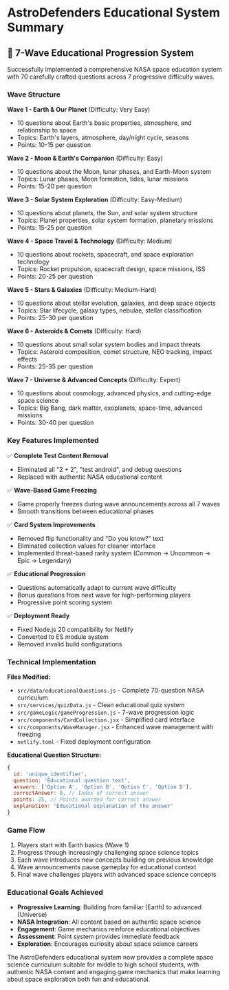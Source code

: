# AstroDefenders Educational System Summary

## 🚀 7-Wave Educational Progression System

Successfully implemented a comprehensive NASA space education system with 70 carefully crafted questions across 7 progressive difficulty waves.

### Wave Structure

**Wave 1 - Earth & Our Planet** (Difficulty: Very Easy)
- 10 questions about Earth's basic properties, atmosphere, and relationship to space
- Topics: Earth's layers, atmosphere, day/night cycle, seasons
- Points: 10-15 per question

**Wave 2 - Moon & Earth's Companion** (Difficulty: Easy) 
- 10 questions about the Moon, lunar phases, and Earth-Moon system
- Topics: Lunar phases, Moon formation, tides, lunar missions
- Points: 15-20 per question

**Wave 3 - Solar System Exploration** (Difficulty: Easy-Medium)
- 10 questions about planets, the Sun, and solar system structure
- Topics: Planet properties, solar system formation, planetary missions
- Points: 15-25 per question

**Wave 4 - Space Travel & Technology** (Difficulty: Medium)
- 10 questions about rockets, spacecraft, and space exploration technology
- Topics: Rocket propulsion, spacecraft design, space missions, ISS
- Points: 20-25 per question

**Wave 5 - Stars & Galaxies** (Difficulty: Medium-Hard)
- 10 questions about stellar evolution, galaxies, and deep space objects
- Topics: Star lifecycle, galaxy types, nebulae, stellar classification
- Points: 25-30 per question

**Wave 6 - Asteroids & Comets** (Difficulty: Hard)
- 10 questions about small solar system bodies and impact threats
- Topics: Asteroid composition, comet structure, NEO tracking, impact effects
- Points: 25-35 per question

**Wave 7 - Universe & Advanced Concepts** (Difficulty: Expert)
- 10 questions about cosmology, advanced physics, and cutting-edge space science
- Topics: Big Bang, dark matter, exoplanets, space-time, advanced missions
- Points: 30-40 per question

### Key Features Implemented

✅ **Complete Test Content Removal**
- Eliminated all "2 + 2", "test android", and debug questions
- Replaced with authentic NASA educational content

✅ **Wave-Based Game Freezing**
- Game properly freezes during wave announcements across all 7 waves
- Smooth transitions between educational phases

✅ **Card System Improvements**
- Removed flip functionality and "Do you know?" text
- Eliminated collection values for cleaner interface
- Implemented threat-based rarity system (Common → Uncommon → Epic → Legendary)

✅ **Educational Progression**
- Questions automatically adapt to current wave difficulty
- Bonus questions from next wave for high-performing players
- Progressive point scoring system

✅ **Deployment Ready**
- Fixed Node.js 20 compatibility for Netlify
- Converted to ES module system
- Removed invalid build configurations

### Technical Implementation

**Files Modified:**
- `src/data/educationalQuestions.js` - Complete 70-question NASA curriculum
- `src/services/quizData.js` - Clean educational quiz system
- `src/gameLogic/gameProgression.js` - 7-wave progression logic
- `src/components/CardCollection.jsx` - Simplified card interface
- `src/components/WaveManager.jsx` - Enhanced wave management with freezing
- `netlify.toml` - Fixed deployment configuration

**Educational Question Structure:**
```javascript
{
  id: 'unique_identifier',
  question: 'Educational question text',
  answers: ['Option A', 'Option B', 'Option C', 'Option D'],
  correctAnswer: 0, // Index of correct answer
  points: 25, // Points awarded for correct answer
  explanation: 'Educational explanation of the answer'
}
```

### Game Flow
1. Players start with Earth basics (Wave 1)
2. Progress through increasingly challenging space science topics
3. Each wave introduces new concepts building on previous knowledge  
4. Wave announcements pause gameplay for educational context
5. Final wave challenges players with advanced space science concepts

### Educational Goals Achieved
- **Progressive Learning**: Building from familiar (Earth) to advanced (Universe)
- **NASA Integration**: All content based on authentic space science
- **Engagement**: Game mechanics reinforce educational objectives
- **Assessment**: Point system provides immediate feedback
- **Exploration**: Encourages curiosity about space science careers

The AstroDefenders educational system now provides a complete space science curriculum suitable for middle to high school students, with authentic NASA content and engaging game mechanics that make learning about space exploration both fun and educational.